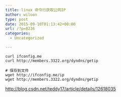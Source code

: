 ```yaml
---
title: linux 命令行获取公网IP
author: wiloon
type: post
date: 2015-09-10T01:13:42+00:00
url: /?p=8236
categories:
  - Uncategorized

---
```

<pre><code class="language-bash line-numbers">curl ifconfig.me
curl http://members.3322.org/dyndns/getip

# 保存到文件 
wget http://ifconfig.me/ip
wget http://members.3322.org/dyndns/getip
</code></pre>

http://blog.csdn.net/teddy17/article/details/12618035